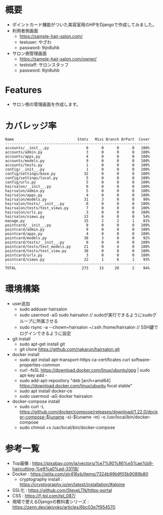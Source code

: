 # 概要
- ポイントカード機能がついた美容室用のHPをDjangoで作成してみました。
- 利用者側画面
  - https://sample-hair-salon.com/
  - testuser: やざわ
  - password: 9ijn8uhb
- サロン側管理画面
  - https://sample-hair-salon.com/owner/
  - teststaff: サロンスタッフ
  - password: 9ijn8uhb

# Features
- サロン側の管理画面を作成します。

# カバレッジ率
```
Name                             Stmts   Miss Branch BrPart  Cover
------------------------------------------------------------------
accounts/__init__.py                 0      0      0      0   100%
accounts/admin.py                    3      0      0      0   100%
accounts/apps.py                     4      0      0      0   100%
accounts/models.py                   9      0      0      0   100%
accounts/tests.py                    1      0      0      0   100%
config/__init__.py                   1      0      0      0   100%
config/settings/base.py             32      0      0      0   100%
config/settings/local.py             5      0      0      0   100%
config/urls.py                       5      0      0      0   100%
hairsalon/__init__.py                0      0      0      0   100%
hairsalon/admin.py                   5      0      0      0   100%
hairsalon/apps.py                    4      0      0      0   100%
hairsalon/models.py                 31      3      0      0    90%
hairsalon/tests/__init__.py          0      0      0      0   100%
hairsalon/tests/test_views.py        7      0      0      0   100%
hairsalon/urls.py                    3      0      0      0   100%
hairsalon/views.py                  13      6      0      0    54%
manage.py                           15      2      2      1    82%
pointcard/__init__.py                0      0      0      0   100%
pointcard/admin.py                   9      0      0      0   100%
pointcard/apps.py                    4      0      0      0   100%
pointcard/models.py                 38      3      0      0    92%
pointcard/tests/__init__.py          0      0      0      0   100%
pointcard/tests/test_models.py      21      0      4      0   100%
pointcard/tests/test_view.py        38      0      8      0   100%
pointcard/urls.py                    3      0      0      0   100%
pointcard/views.py                  22      1      6      1    93%
------------------------------------------------------------------
TOTAL                              273     15     20      2    94%
```

# 環境構築

- user追加
  - sudo adduser hairsalon
  - sudo usermod -aG sudo hairsalon // sudoが実行できるようにsudoグループに所属させる
  - sudo rsync -a --chown=hairsalon ~/.ssh /home/hairsalon // SSH鍵でログインできるように設定
- git install
  - sudo apt-get install git
  - git clone https://github.com/nakarun/hairsalon.git
- docker install
  - sudo apt install apt-transport-https ca-certificates curl software-properties-common
  - curl -fsSL https://download.docker.com/linux/ubuntu/gpg | sudo apt-key add -
  - sudo add-apt-repository "deb [arch=amd64] https://download.docker.com/linux/ubuntu focal stable"
  - sudo apt install docker-ce
  - sudo usermod -aG docker hairsalon
- docker-compose install
  - sudo curl -L https://github.com/docker/compose/releases/download/1.22.0/docker-compose-$(uname -s)-$(uname -m) -o /usr/local/bin/docker-compose
  - sudo chmod +x /usr/local/bin/docker-compose  

# 参考一覧
- Top画像 : https://pixabay.com/ja/vectors/%e7%90%86%e5%ae%b9-haircutting-%e9%a0%ad-33118/
- Docker : https://qiita.com/str416yb/items/7324b99b9f05b9089b80
  - cryptography install : https://cryptography.io/en/latest/installation/#alpine
- SSL化 : https://github.com/SteveLTN/https-portal
- CSS : https://f-tpl.com/tpl_087/
- 現場で使えるDjangoの教科書シリーズ : https://zenn.dev/akiyoko/articles/6bc03e7f954570